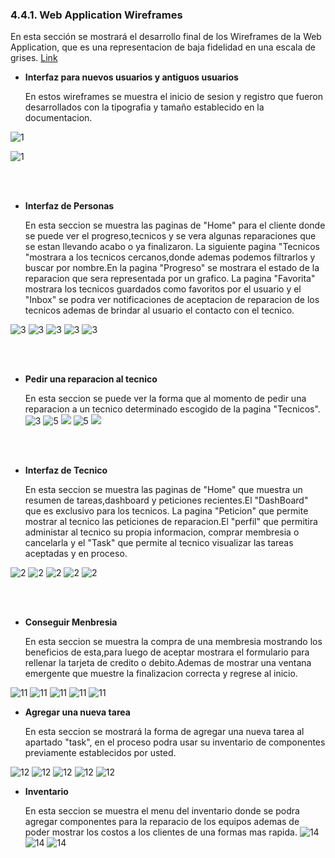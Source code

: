 ### 4.4.1. Web Application Wireframes
En esta sección se mostrará el desarrollo final de los Wireframes de la Web Application, que es una representacion de baja fidelidad en una escala de grises. [Link](https://www.figma.com/file/qSyCbAqHOXsX1mVh4EX8yy/Open-Source?type=design&node-id=508%3A838&mode=design&t=c0yzJ4yiEgVpak2m-1)

* __Interfaz para nuevos usuarios y antiguos usuarios__

    En estos wireframes se muestra el inicio de sesion y registro que fueron desarrollados con la tipografia y tamaño establecido en la documentacion.




![1](/Img/Chapter-IV/LoginUsuarioWireframe.png)

![1](/Img/Chapter-IV/RegistroUsuarioWireframe.png)

<br></br>

* __Interfaz de Personas__

    En esta seccion se muestra las paginas de "Home" para el cliente donde se puede ver el progreso,tecnicos y se vera algunas reparaciones que se estan llevando acabo o ya finalizaron. La siguiente pagina "Tecnicos "mostrara a los tecnicos cercanos,donde ademas podemos filtrarlos y buscar por nombre.En la pagina "Progreso" se mostrara el estado de la reparacion que sera representada por un grafico. La pagina "Favorita" mostrara los tecnicos guardados como favoritos por el usuario y  el "Inbox" se podra ver notificaciones de aceptacion de reparacion de los tecnicos ademas de brindar al usuario el contacto con el tecnico.

![3](Img/Chapter-IV/InterfazHomeClienteWireframe.png)
![3](Img/Chapter-IV/InterfazTechnicalClienteWireframe.png)
![3](Img/Chapter-IV/InterfazProgressClienteWireframe.png)
![3](Img/Chapter-IV/InterfazFavoriteClienteWireframe.png)
![3](Img/Chapter-IV/InterfazInboxClienteWireframe.png)

<br></br>

* __Pedir una reparacion al tecnico__

    En esta seccion se puede ver la forma que al momento de pedir una reparacion a un tecnico determinado escogido de la pagina "Tecnicos".
![3](Img/Chapter-IV/InterfazHomeClienteWireframe.png)
![5](Img/Chapter-IV/SeleccionTechnicalClienteWireframe.png)
![](Img/ChapterIV/SeleccionarServicioTechnicalClienteWireframe.png)
![5](Img/Chapter-IV/CompletarServicioTechnicalClienteWireframe.png)
![](Img/Chapter-IV/RetornarHomeClienteWireframe.png)



<br></br>

* __Interfaz de Tecnico__

    En esta seccion se muestra las paginas de "Home" que muestra un resumen de tareas,dashboard y peticiones recientes.El "DashBoard" que es exclusivo para los tecnicos. La pagina "Peticion" que permite mostrar al tecnico las peticiones de reparacion.El "perfil" que permitira administar al tecnico su propia informacion, comprar membresia o cancelarla y el "Task" que permite al tecnico visualizar las tareas aceptadas y en proceso.

![2](Img/Chapter-IV/InterfazHomeTecnicoWireframe.png)
![2](Img/Chapter-IV/InterfazDashboardTecnicoWireframe.png)
![2](Img/Chapter-IV/InterfazPetitionTecnicoWireframe.png)
![2](Img/Chapter-IV/InterfazProfileTecnicoWireframe.png)
![2](Img/Chapter-IV/InterfazTaskTecnicoWireframe.png)


<br></br>

* __Conseguir Menbresia__

    En esta seccion se muestra la compra de una membresia mostrando los beneficios de esta,para luego de aceptar mostrara el formulario para rellenar la tarjeta de credito o debito.Ademas de mostrar una ventana emergente que muestre la finalizacion correcta y regrese al inicio.

![11](Img/Chapter-IV/SeleccionBeamemberTecnicoWireframe.png)
![11](Img/Chapter-IV/SeleccionPaqueteTecnicoWireframe.png)
![11](Img/Chapter-IV/RellenarFormulariodeTarjetaWireframe.png)
![11](Img/Chapter-IV/RetornarHomeBeamember.png)
![11](Img/Chapter-IV/VisualizacionInsigniaTecnicoWireframe.png)

* __Agregar una nueva tarea__

    En esta seccion se mostrará la forma de agregar una nueva tarea al apartado "task", en el proceso podra usar su inventario de componentes previamente establecidos por usted.

![12](Img/Chapter-IV/CrearNuevoTaskTecnicoWireframe.png)
![12](Img/Chapter-IV/SeleccionInventoyTecnicoWireframe.png)
![12](Img/Chapter-IV/IncluirComponentesTecnicoWireframe.png)
![12](Img/Chapter-IV/GuardarNuevoTaskTecnicoWireframe.png)
![12](Img/Chapter-IV/RetornarHomeTecnicoTask.png)

* __Inventario__

    En esta seccion se muestra el menu del inventario donde se podra agregar componentes para la reparacio de los equipos ademas de poder mostrar los costos a los clientes de una formas mas rapida.
![14](Img/Chapter-IV/CrearNuevoInventoryTecnicoWireFrame.png)
![14](Img/Chapter-IV/AgregarComponentesTecnicoWireframe.png)
![14](Img/Chapter-IV/VisualizarInventoryTecnicoWireframe.png)

